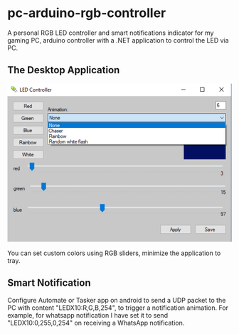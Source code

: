 # pc-arduino-rgb-controller

A personal RGB LED controller and smart notifications indicator for my gaming PC, arduino controller with a .NET application to control the LED via PC.

## The Desktop Application

![](screen.png)

You can set custom colors using RGB sliders, minimize the application to tray.

## Smart Notification
Configure Automate or Tasker app on android to send a UDP packet to the PC with content "LEDX10:R,G,B,254", to trigger a notification animation. For example, for whatsapp notification I have set it to send "LEDX10:0,255,0,254" on receiving a WhatsApp notification.
